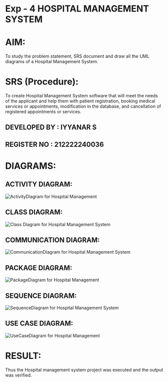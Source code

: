 # Exp - 4 HOSPITAL MANAGEMENT SYSTEM

# AIM:
To study the problem statement, SRS document and draw all the UML diagrams of a Hospital Management System.

# SRS (Procedure):
To create Hospital Management System software that will meet the needs of the applicant and help them with patient registration, booking medical services or appointments, modification in the database, and cancellation of registered appointments or services.

## DEVELOPED BY : IYYANAR S
## REGISTER NO : 212222240036

# DIAGRAMS:

## ACTIVITY DIAGRAM:
![ActivityDiagram for Hospital Management](https://github.com/user-attachments/assets/ded3838c-f11e-4990-9443-2ed60841606e)

## CLASS DIAGRAM:
![Class Diagram for Hospital Management System](https://github.com/user-attachments/assets/d0dc52da-523d-4009-9699-ee72da2f932c)

## COMMUNICATION DIAGRAM:
![CommunicationDiagram for Hospital Management System](https://github.com/user-attachments/assets/75daff59-7333-4566-9b27-03ca07a8e311)

## PACKAGE DIAGRAM:
![PackageDiagram for Hospital Management](https://github.com/user-attachments/assets/2bedc824-1a02-40df-a9ea-626b1195ea11)

## SEQUENCE DIAGRAM:
![SequenceDiagram for Hospital Management System](https://github.com/user-attachments/assets/faaba333-d65f-4f16-9ded-84a8a4009638)

## USE CASE DIAGRAM:
![UseCaseDiagram for Hospital Management](https://github.com/user-attachments/assets/5b1c5562-aaa1-4bd7-af00-7822ae3c1658)


# RESULT:
Thus the Hospital management system project was executed and the output was verified.
